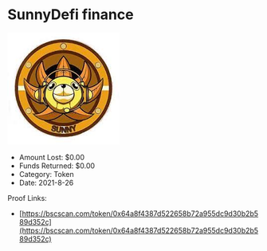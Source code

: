 # SunnyDefi finance
![SunnyDefi finance](/rektimages/SunnyDefi-finance.png)
- Amount Lost: $0.00
- Funds Returned: $0.00
- Category: Token
- Date: 2021-8-26



Proof Links:
- [https://bscscan.com/token/0x64a8f4387d522658b72a955dc9d30b2b589d352c](https://bscscan.com/token/0x64a8f4387d522658b72a955dc9d30b2b589d352c)


